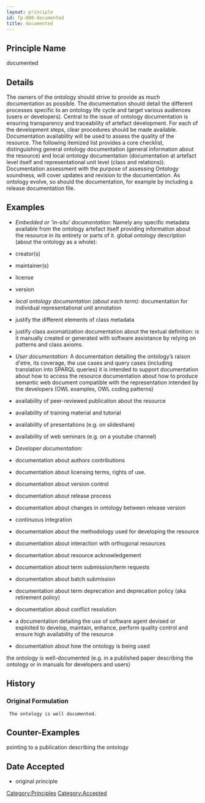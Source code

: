 ```yaml
---
layout: principle
id: fp-008-documented
title: documented
---
```


Principle Name
--------------

documented

Details
-------
The owners of the ontology should strive to provide as much documentation as possible. The documentation should detail the different processes specific to an ontology life cycle and target various audiences (users or developers). Central to the issue of ontology documentation is ensuring transparency and traceability of artefact development. For each of the development steps, clear procedures should be made available. Documentation availability will be used to assess the quality of the resource. The following itemized list provides a core checklist, distinguishing  general ontology documentation (general information about the resource) and local ontology documentation (documentation at artefact level itself and representational unit level (class and relations)). Documentation assessment with the purpose of assessing Ontology soundness, will cover updates and revision to the documentation. As ontology evolve, so should the documentation, for example by including a release documentation file.


Examples
--------

* _Embedded or 'in-situ' documentation_:
Namely any specific metadata available from the ontology artefact itself providing information about the resource in its entirety or parts of it.
global ontology description (about the ontology as a whole):
 *  creator(s)
 * maintainer(s)
 * license
 * version

* _local ontology documentation (about each term):_
documentation for individual representational unit annotation
 * justify the different elements of class metadata
 * justify class axiomatization
documentation about the textual definition: is it manually created or generated with software assistance by relying on patterns and class axioms.	

* _User documentation:_
A documentation detailing the ontology’s raison d'etre, its coverage, the use cases and query cases (including translation into  SPARQL queries) it is intended to support
documentation about how to access the resource
documentation about how to produce semantic web document compatible with the representation intended by the developers (OWL examples, OWL coding patterns)
 * availability of peer-reviewed publication about the resource
 * availability of training material and tutorial
 * availability of presentations (e.g. on slideshare)
 * availability of web seminars (e.g. on a youtube channel)

* _Developer documentation:_

 * documentation about authors contributions
 * documentation about licensing terms, rights of use.
 * documentation about version control 
 * documentation about release process
 * documentation about changes in ontology between release version
 * continuous integration
 * documentation about the methodology used for developing the resource
 * documentation about interaction with orthogonal resources
 * documentation about resource acknowledgement
 * documentation about term submission/term requests
 * documentation about batch submission
 * documentation about term deprecation and deprecation policy (aka retirement policy)
 * documentation about conflict resolution
 * a documentation detailing the use of software agent devised or exploited to develop, maintain, enhance, perform quality control and ensure high availability of the resource
 * documentation about how the ontology is being used


the ontology is well-documented (e.g. in a published paper describing the ontology or in manuals for developers and users)

History
-------

### Original Formulation

```
 The ontology is well documented. 
```


Counter-Examples
----------------
pointing to a publication describing the ontology


Date Accepted
-------------

-   original principle

<Category:Principles> <Category:Accepted>
